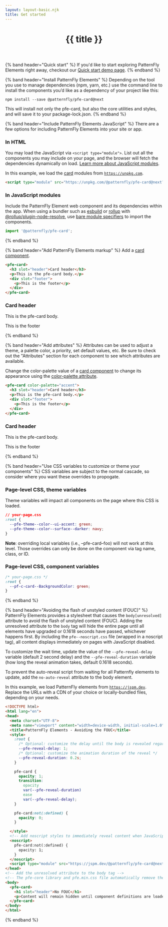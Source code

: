 ```yaml
---
layout: layout-basic.njk
title: Get started
---
```


<header class="band" use-grid>
  <h1>{{ title }}</h1>
</header>

{% band header="Quick start" %}
  If you'd like to start exploring PatternFly Elements right away, checkout our [Quick start demo page](/quick-start).
{% endband %}

{% band header="Install PatternFly Elements" %}
  Depending on the tool you use to manage dependencies (npm, yarn, etc.) use the command line to install the components
  you’d like as a dependency of your project like this:

  ```shell
  npm install --save @patternfly/pfe-card@next
  ```

  This will install not only the pfe-card, but also the core utilities and styles,
  and will save it to your package-lock.json.
{% endband %}

{% band header="Include PatternFly Elements JavaScript" %}
  There are a few options for including PatternFly Elements into your site or app.

  ### In HTML
  You may load the JavaScript via `<script type="module">`. List out all the components you may include on your page,
  and the browser will fetch the dependencies dynamically on load.
  [Learn more about JavaScript modules](https://hospodarets.com/native-ecmascript-modules-the-first-overview).

  In this example, we load the [card](/components/card/) modules from [`https://unpkg.com`](https://unpkg.com).

  ```html
  <script type="module" src="https://unpkg.com/@patternfly/pfe-card@next?module"></script>
  ```

  <a id="in-an-app"></a>
  ### In JavaScript modules
  Include the PatternFly Element web component and its dependencies within the app.
  When using a bundler such as [esbuild](https://esbuild.github.io/) or [rollup](https://rollupjs.org)
  with [@rollup/plugin-node-resolve](https://www.npmjs.com/package/@rollup/plugin-node-resolve), use
  [bare module specifiers](https://lit.dev/docs/tools/requirements/) to import the components.

  ```javascript
  import '@patternfly/pfe-card';
  ```
{% endband %}

{% band header="Add PatternFly Elements markup" %}
  Add a [card component](/components/card).
  ```html
  <pfe-card>
    <h3 slot="header">Card header</h3>
    <p>This is the pfe-card body.</p>
    <div slot="footer">
      <p>This is the footer</p>
    </div>
  </pfe-card>
  ```
  <div class="pfe-l-grid pfe-m-gutters">
    <pfe-card class="pfe-l-grid__item pfe-m-4-col">
      <h3 slot="header">Card header</h3>
      <p>This is the pfe-card body.</p>
      <div slot="footer">
        <p>This is the footer</p>
      </div>
    </pfe-card>
  </div>
{% endband %}

{% band header="Add attributes" %}
  Attributes can be used to adjust a theme, a palette color, a priority, set default values, etc. Be sure to check out the "Attributes" section for each component to see which attributes are available.

  Change the color-palette value of a [card component](/components/card) to change its appearance using the [color-palette attribute](http://localhost:8080/components/card/#colorPalette).
  ```html
  <pfe-card color-palette="accent">
    <h3 slot="header">Card header</h3>
    <p>This is the pfe-card body.</p>
    <div slot="footer">
      <p>This is the footer</p>
    </div>
  </pfe-card>
  ```
  <div class="pfe-l-grid pfe-m-gutters">
    <pfe-card color-palette="accent" class="pfe-l-grid__item pfe-m-4-col">
      <h3 slot="header">Card header</h3>
      <p>This is the pfe-card body.</p>
      <div slot="footer">
        <p>This is the footer</p>
      </div>
    </pfe-card>
  </div>
{% endband %}

{% band header="Use CSS variables to customize or theme your components" %}
  CSS variables are subject to the normal cascade, so consider where you want these overrides to propogate.

  ### Page-level CSS, theme variables
  Theme variables will impact all components on the page where this CSS is loaded.

  ```css
  // your-page.css
  :root {
    --pfe-theme--color--ui-accent: green;
    --pfe-theme--color--surface--darker: navy;
  }
  ```

  **Note**: overriding local variables (i.e., –pfe-card–foo) will not work at this level. Those overrides can only be done on the component via tag name, class, or ID.

  ### Page-level CSS, component variables
  ```css
  /* your-page.css */
  :root {
    --pf-c-card--BackgroundColor: green;
  }
  ```
{% endband %}

{% band header="Avoiding the flash of unstyled content (FOUC)" %}
  PatternFly Elements provides a stylesheet that causes the `body[unresolved]` attribute
  to avoid the flash of unstyled content (FOUC). Adding the unresolved attribute to the `body`
  tag will hide the entire page until all elements have upgraded or 0.1618 seconds have passed,
  whichever happens first. By including the `pfe--noscript.css` file (wrapped in a noscript tag),
  all content displays immediately on pages with JavaScript disabled.

  To customize the wait time, update the value of the `--pfe-reveal-delay` variable (default 2 second delay)
  and the `--pfe-reveal-duration` variable (how long the reveal animation takes, default 0.1618 seconds).

  To prevent the auto-reveal script from waiting for all Patternfly elements to update,
  add the `no-auto-reveal` attribute to the body element.

  In this example, we load PatternFly elements from [`https://jspm.dev`](https://jspm.dev).
  Replace the URLs with a CDN of your choice or locally-bundled files, depending on your needs.

  ```html
  <!DOCTYPE html>
  <html lang="en">
  <head>
    <meta charset="UTF-8">
    <meta name="viewport" content="width=device-width, initial-scale=1.0">
    <title>PatternFly Elements - Avoiding the FOUC</title>
    <style>
      :root {
        /* Optional: customize the delay until the body is revealed regardless */
        --pfe-reveal-delay: 1;
        /* Optional: customize the animation duration of the reveal */
        --pfe-reveal-duration: 0.2s;
      }

      pfe-card {
        opacity: 1;
        transition:
          opacity
          var(--pfe-reveal-duration)
          ease
          var(--pfe-reveal-delay);
      }

      pfe-card:not(:defined) {
        opacity: 0;
      }

    </style>
    <!-- Add noscript styles to immediately reveal content when JavaScript is disabled -->
    <noscript>
      pfe-card:not(:defined) {
        opacity: 1;
      }
    </noscript>
    <script type="module" src="https://jspm.dev/@patternfly/pfe-card@next"></script>
  </head>
  <!-- Add the unresolved attribute to the body tag -->
  <!-- The pfe-core library and pfe.min.css file automatically remove the unresolved attribute -->
  <body>
    <pfe-card>
      <h1 slot="header">No FOUC</h1>
      <p>Content will remain hidden until component definitions are loaded.</p>
    </pfe-card>
  </body>
  </html>
  ```
{% endband %}
